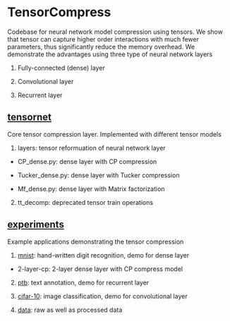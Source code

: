 # TensorCompress
Codebase for neural network model compression using tensors. We show that tensor can capture higher order interactions with much fewer parameters, thus significantly reduce the memory overhead. We demonstrate the advantages using three type of neural network layers

1. Fully-connected (dense) layer

2. Convolutional layer

3. Recurrent layer


## [tensornet](https://github.com/USC-Melady/TensorCompress/tree/master/tensornet)
Core tensor compression layer. Implemented with different tensor models

1. layers: tensor reformuation of neural network layer

  * CP\_dense.py: dense layer with CP compression

  * Tucker\_dense.py: dense layer with Tucker compression

  * Mf\_dense.py: dense layer with Matrix factorization

2. tt\_decomp: deprecated tensor train operations

## [experiments](https://github.com/USC-Melady/TensorCompress/tree/master/experiments)
Example applications demonstrating the tensor compression

1. [mnist](http://yann.lecun.com/exdb/mnist/): hand-written digit recognition, demo for dense layer

  * 2-layer-cp: 2-layer dense layer with CP compress model

2. [ptb](https://www.cis.upenn.edu/~treebank/): text annotation, demo for recurrent layer

3. [cifar-10](https://www.cs.toronto.edu/~kriz/cifar.html): image classification, demo for convolutional layer

4. [data](../experiments/data): raw as well as processed data





